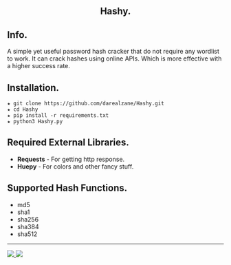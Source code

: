 <h2 align=center>Hashy.</h2>

## Info.
A simple yet useful password hash cracker that do not require any wordlist to work. It can crack hashes using online APIs. Which is more  effective with a higher success rate.

## Installation.
```
★ git clone https://github.com/darealzane/Hashy.git
★ cd Hashy
★ pip install -r requirements.txt
★ python3 Hashy.py
```
## Required External Libraries.

* **Requests** -  For getting http response.
* **Huepy** - For colors and other fancy stuff.

## Supported Hash Functions.
* md5
* sha1
* sha256
* sha384
* sha512

***

<p>
  <a href="https://github.com/zanesense/Hashy/">
    <img src="https://img.shields.io/badge/Release-v1.0-informational">
  </a>
  <a href="https://github.com/zanesense/Hashy/">
    <img src="https://img.shields.io/github/languages/code-size/zanesense/Hashy">
  </a>

